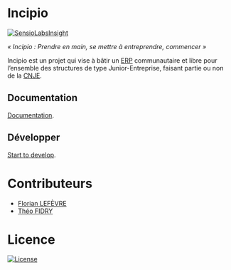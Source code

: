 # Incipio

[![SensioLabsInsight](https://insight.sensiolabs.com/projects/4720058c-4915-465c-8039-0bfd5fe5bf63/mini.png)](https://insight.sensiolabs.com/projects/4720058c-4915-465c-8039-0bfd5fe5bf63)

*« Incipio : Prendre en main, se mettre à entreprendre, commencer »*

Incipio est un projet qui vise à bâtir un [ERP](http://fr.wikipedia.org/wiki/Progiciel_de_gestion_int%C3%A9gr%C3%A9) communautaire et libre pour l’ensemble des structures de type Junior-Entreprise, faisant partie ou non de la [CNJE](http://www.junior-entreprises.com/).

## Documentation

[Documentation](https://github.com/CDJE/Incipio/wiki).

## Développer

[Start to develop](https://github.com/CDJE/Incipio/tree/setup-environment).

# Contributeurs

* [Florian LEFÈVRE](https://github.com/flef)
* [Théo FIDRY](https://github.com/theofidry)

# Licence

[![License](https://img.shields.io/packagist/l/doctrine/orm.svg?style=flat-square)](https://github.com/CDJE/Incipio/edit/master/LICENSE)
